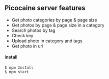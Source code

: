 ## Picocaine server features

- Get photo categories by page & page size
- Get photos by page & page size in a category
- Search photos by tag
- Check key
- Upload photo in category and tags
- Get photo in url


#### Install
```
$ npm Install
$ npm start
```
